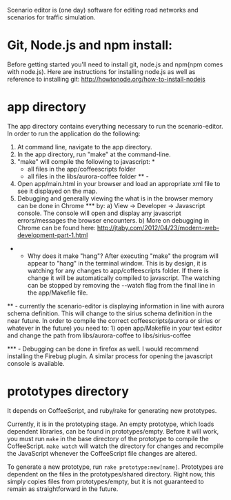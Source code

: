 Scenario editor is (one day) software for editing road networks and scenarios
for traffic simulation.

Git, Node.js and npm install:
=======================
Before getting started you'll need to install git, node.js and npm(npm comes with node.js).
Here are instructions for installing node.js as well as reference to installing git:
http://howtonode.org/how-to-install-nodejs 


app directory
=============
The app directory contains everything necessary to run the scenario-editor. In order to run the
application do the following:
1) At command line, navigate to the app directory.
2) In the app directory, run "make" at the command-line.
3) "make" will compile the following to javascript: *
     - all files in the app/coffeescripts folder
     - all files in the libs/aurora-coffee folder ** - 
4) Open app/main.html in your browser and load an appropriate xml file to see it displayed on the map.
5) Debugging and generally viewing the what is in the browser memory can be done in Chrome *** by:
   a) View -> Developer -> Javascript console. The console will open and display any javascript errors/messages the browser encounters.
   b) More on debugging in Chrome can be found here: http://jtaby.com/2012/04/23/modern-web-development-part-1.html

* - Why does it make "hang"? After executing "make" the program will appear to "hang" in the terminal window. 
    This is by design, it is watching for any changes to app/coffeescripts folder. 
    If there is change it will be automatically compiled to javascript. The watching can be stopped by removing
    the --watch flag from the final line in the app/Makefile file.

** - currently the scenario-editor is displaying information in line with aurora schema definition. This will change 
     to the sirius schema definition in the near future. In order to
     compile the correct coffeescripts(aurora or sirius or whatever in the future) you need to:
     1) open app/Makefile in your text editor and change the path from libs/aurora-coffee to libs/sirius-coffee

*** - Debugging can be done in firefox as well. I would recommend installing the Firebug plugin. A similar process for opening the javascript 
      console is available.


prototypes directory
===================
It depends on CoffeeScript, and ruby/rake for generating new prototypes.

Currently, it is in the prototyping stage. An empty prototype, which loads
dependent libraries, can be found in prototypes/empty. Before it will work,
you must run `make` in the base directory of the prototype to compile the
CoffeeScript. `make watch` will watch the directory for changes and recompile
the JavaScript whenever the CoffeeScript file changes are altered.

To generate a new prototype, run `rake prototype:new[name]`. Prototypes are
dependent on the files in the prototypes/shared directory. Right now, this
simply copies files from prototypes/empty, but it is not guaranteed to remain
as straightforward in the future.

